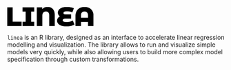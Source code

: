 <img src="https://raw.githubusercontent.com/paladinic/data/main/LINEA.svg" width="200px"/>

`linea` is an R library, designed as an interface to accelerate linear regression modelling and visualization. The library allows to run and visualize simple models very quickly, while also allowing users to build more complex model specification through custom transformations.
